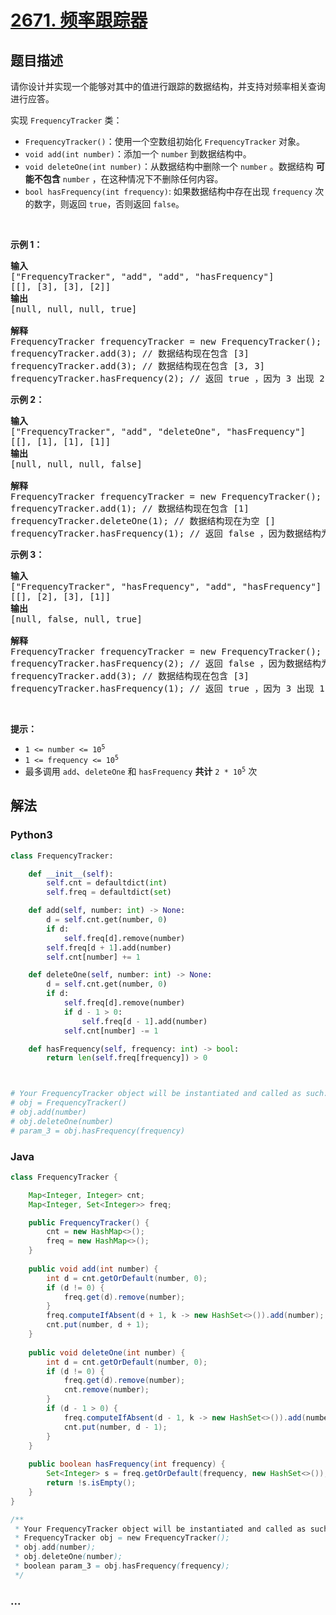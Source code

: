 # [2671. 频率跟踪器](https://leetcode-cn.com/problems/frequency-tracker)



## 题目描述

<!-- 这里写题目描述 -->

<p>请你设计并实现一个能够对其中的值进行跟踪的数据结构，并支持对频率相关查询进行应答。</p>

<p>实现 <code>FrequencyTracker</code> 类：</p>

<ul>
	<li><code>FrequencyTracker()</code>：使用一个空数组初始化 <code>FrequencyTracker</code> 对象。</li>
	<li><code>void add(int number)</code>：添加一个 <code>number</code> 到数据结构中。</li>
	<li><code>void deleteOne(int number)</code>：从数据结构中删除一个 <code>number</code> 。数据结构 <strong>可能不包含</strong> <code>number</code> ，在这种情况下不删除任何内容。</li>
	<li><code>bool hasFrequency(int frequency)</code>: 如果数据结构中存在出现 <code>frequency</code> 次的数字，则返回 <code>true</code>，否则返回 <code>false</code>。</li>
</ul>

<p>&nbsp;</p>

<p><strong>示例 1：</strong></p>

<pre>
<strong>输入</strong>
["FrequencyTracker", "add", "add", "hasFrequency"]
[[], [3], [3], [2]]
<strong>输出</strong>
[null, null, null, true]

<strong>解释</strong>
FrequencyTracker frequencyTracker = new FrequencyTracker();
frequencyTracker.add(3); // 数据结构现在包含 [3]
frequencyTracker.add(3); // 数据结构现在包含 [3, 3]
frequencyTracker.hasFrequency(2); // 返回 true ，因为 3 出现 2 次
</pre>

<p><strong>示例 2：</strong></p>

<pre>
<strong>输入</strong>
["FrequencyTracker", "add", "deleteOne", "hasFrequency"]
[[], [1], [1], [1]]
<strong>输出</strong>
[null, null, null, false]

<strong>解释</strong>
FrequencyTracker frequencyTracker = new FrequencyTracker();
frequencyTracker.add(1); // 数据结构现在包含 [1]
frequencyTracker.deleteOne(1); // 数据结构现在为空 []
frequencyTracker.hasFrequency(1); // 返回 false ，因为数据结构为空
</pre>

<p><strong>示例 3：</strong></p>

<pre>
<strong>输入</strong>
["FrequencyTracker", "hasFrequency", "add", "hasFrequency"]
[[], [2], [3], [1]]
<strong>输出</strong>
[null, false, null, true]

<strong>解释</strong>
FrequencyTracker frequencyTracker = new FrequencyTracker();
frequencyTracker.hasFrequency(2); // 返回 false ，因为数据结构为空
frequencyTracker.add(3); // 数据结构现在包含 [3]
frequencyTracker.hasFrequency(1); // 返回 true ，因为 3 出现 1 次
</pre>

<p>&nbsp;</p>

<p><strong>提示：</strong></p>

<ul>
	<li><code>1 &lt;= number &lt;= 10<sup>5</sup></code></li>
	<li><code>1 &lt;= frequency &lt;= 10<sup>5</sup></code></li>
	<li>最多调用 <code>add</code>、<code>deleteOne</code> 和 <code>hasFrequency</code> <strong>共计</strong> <code>2 *&nbsp;10<sup>5</sup></code> 次</li>
</ul>


## 解法

<!-- 这里可写通用的实现逻辑 -->

<!-- tabs:start -->

### **Python3**

<!-- 这里可写当前语言的特殊实现逻辑 -->

```python
class FrequencyTracker:

    def __init__(self):
        self.cnt = defaultdict(int)
        self.freq = defaultdict(set)

    def add(self, number: int) -> None:
        d = self.cnt.get(number, 0)
        if d:
            self.freq[d].remove(number)
        self.freq[d + 1].add(number)
        self.cnt[number] += 1

    def deleteOne(self, number: int) -> None:
        d = self.cnt.get(number, 0)
        if d:
            self.freq[d].remove(number)
            if d - 1 > 0:
                self.freq[d - 1].add(number)
            self.cnt[number] -= 1

    def hasFrequency(self, frequency: int) -> bool:
        return len(self.freq[frequency]) > 0



# Your FrequencyTracker object will be instantiated and called as such:
# obj = FrequencyTracker()
# obj.add(number)
# obj.deleteOne(number)
# param_3 = obj.hasFrequency(frequency)
```

### **Java**

<!-- 这里可写当前语言的特殊实现逻辑 -->

```java
class FrequencyTracker {

    Map<Integer, Integer> cnt;
    Map<Integer, Set<Integer>> freq;

    public FrequencyTracker() {
        cnt = new HashMap<>();
        freq = new HashMap<>();
    }
    
    public void add(int number) {
        int d = cnt.getOrDefault(number, 0);
        if (d != 0) {
            freq.get(d).remove(number);
        }
        freq.computeIfAbsent(d + 1, k -> new HashSet<>()).add(number);
        cnt.put(number, d + 1);
    }
    
    public void deleteOne(int number) {
        int d = cnt.getOrDefault(number, 0);
        if (d != 0) {
            freq.get(d).remove(number);
            cnt.remove(number);
        }
        if (d - 1 > 0) {
            freq.computeIfAbsent(d - 1, k -> new HashSet<>()).add(number);
            cnt.put(number, d - 1);  
        }
    }
    
    public boolean hasFrequency(int frequency) {
        Set<Integer> s = freq.getOrDefault(frequency, new HashSet<>());
        return !s.isEmpty();
    }
}

/**
 * Your FrequencyTracker object will be instantiated and called as such:
 * FrequencyTracker obj = new FrequencyTracker();
 * obj.add(number);
 * obj.deleteOne(number);
 * boolean param_3 = obj.hasFrequency(frequency);
 */
```

### **...**

```

```

<!-- tabs:end -->
